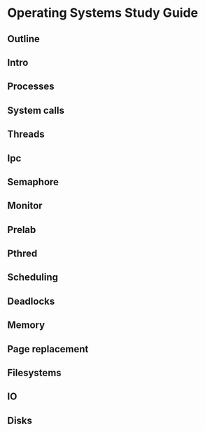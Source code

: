 # Operating Systems Study Guide
## Outline
## Intro
## Processes
## System calls
## Threads
## Ipc
## Semaphore
## Monitor
## Prelab
## Pthred
## Scheduling
## Deadlocks
## Memory
## Page replacement
## Filesystems
## IO
## Disks

